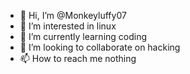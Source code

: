 - 👋 Hi, I’m @Monkeyluffy07
- 👀 I’m interested in linux
- 🌱 I’m currently learning coding
- 💞️ I’m looking to collaborate on hacking
- 📫 How to reach me nothing

<!---
Monkeyluffy07/Monkeyluffy07 is a ✨ special ✨ repository because its `README.md` (this file) appears on your GitHub profile.
You can click the Preview link to take a look at your changes.
--->
